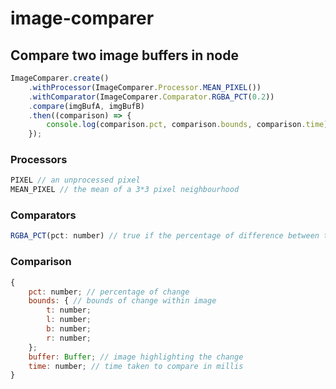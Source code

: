 # image-comparer

## Compare two image buffers in node

```js
ImageComparer.create()
    .withProcessor(ImageComparer.Processor.MEAN_PIXEL())
    .withComparator(ImageComparer.Comparator.RGBA_PCT(0.2))
    .compare(imgBufA, imgBufB)
    .then((comparison) => {
        console.log(comparison.pct, comparison.bounds, comparison.time);
    });
```

### Processors

```js
PIXEL // an unprocessed pixel
MEAN_PIXEL // the mean of a 3*3 pixel neighbourhood
```

### Comparators

```js
RGBA_PCT(pct: number) // true if the percentage of difference between the RGBA values of two pixels is greater than the given pct
```

### Comparison

```js
{
    pct: number; // percentage of change
    bounds: { // bounds of change within image
        t: number;
        l: number;
        b: number;
        r: number;
    };
    buffer: Buffer; // image highlighting the change
    time: number; // time taken to compare in millis
}
```